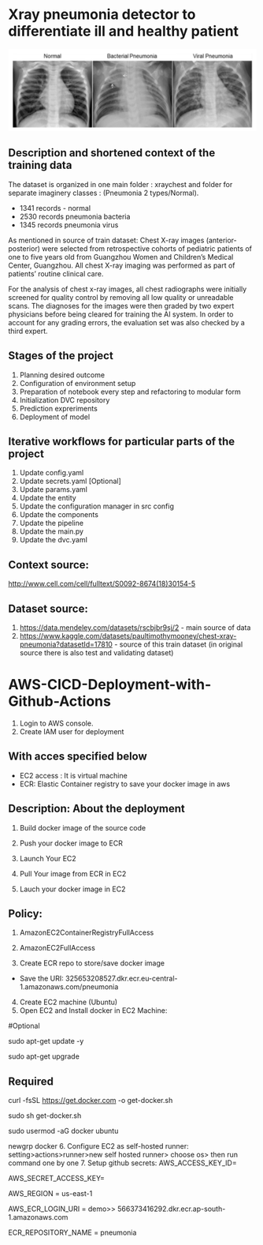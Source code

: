 # Xray pneumonia detector to differentiate ill and healthy patient

![Screenshot](xraychests.png)


## Description and shortened context of the training data

The dataset is organized in one main folder : xraychest and folder for separate imaginery classes : (Pneumonia 2 types/Normal).

- 1341 records - normal
- 2530 records pneumonia bacteria
- 1345 records pneumonia virus

As mentioned in source of train dataset:
Chest X-ray images (anterior-posterior) were selected from retrospective cohorts of pediatric patients of one to five years old from Guangzhou Women and Children’s Medical Center, Guangzhou. All chest X-ray imaging was performed as part of patients’ routine clinical care.

For the analysis of chest x-ray images, all chest radiographs were initially screened for quality control by removing all low quality or unreadable scans. The diagnoses for the images were then graded by two expert physicians before being cleared for training the AI system. In order to account for any grading errors, the evaluation set was also checked by a third expert.


## Stages of the project

1. Planning desired outcome
2. Configuration of environment setup
3. Preparation of notebook every step and refactoring to modular form
4. Initialization DVC repository
5. Prediction expreriments
6. Deployment of model


## Iterative workflows for particular parts of the project

1. Update config.yaml
2. Update secrets.yaml [Optional]
3. Update params.yaml
4. Update the entity
5. Update the configuration manager in src config
6. Update the components
7. Update the pipeline
8. Update the main.py
9. Update the dvc.yaml




## Context source:
http://www.cell.com/cell/fulltext/S0092-8674(18)30154-5

## Dataset source:
1. https://data.mendeley.com/datasets/rscbjbr9sj/2 - main source of data
2. https://www.kaggle.com/datasets/paultimothymooney/chest-xray-pneumonia?datasetId=17810 -  source of this train dataset (in original source there is also test and validating dataset)



# AWS-CICD-Deployment-with-Github-Actions
1. Login to AWS console.
2. Create IAM user for deployment

## With acces specified below

 - EC2 access : It is virtual machine
 - ECR: Elastic Container registry to save your docker image in aws


## Description: About the deployment

1. Build docker image of the source code

2. Push your docker image to ECR

3. Launch Your EC2 

4. Pull Your image from ECR in EC2

5. Lauch your docker image in EC2

## Policy:

1. AmazonEC2ContainerRegistryFullAccess

2. AmazonEC2FullAccess
3. Create ECR repo to store/save docker image
 - Save the URI: 325653208527.dkr.ecr.eu-central-1.amazonaws.com/pneumonia
4. Create EC2 machine (Ubuntu)
5. Open EC2 and Install docker in EC2 Machine:

#Optional

sudo apt-get update -y

sudo apt-get upgrade

## Required

curl -fsSL https://get.docker.com -o get-docker.sh

sudo sh get-docker.sh

sudo usermod -aG docker ubuntu

newgrp docker
6. Configure EC2 as self-hosted runner:
setting>actions>runner>new self hosted runner> choose os> then run command one by one
7. Setup github secrets:
AWS_ACCESS_KEY_ID=

AWS_SECRET_ACCESS_KEY=

AWS_REGION = us-east-1

AWS_ECR_LOGIN_URI = demo>>  566373416292.dkr.ecr.ap-south-1.amazonaws.com

ECR_REPOSITORY_NAME = pneumonia
